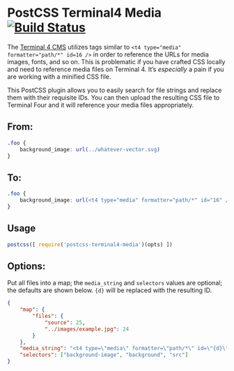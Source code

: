 # PostCSS Terminal4 Media [![Build Status](https://travis-ci.org/philbirnie/terminal4-postcss.svg?branch=master)](https://travis-ci.org/philbirnie/terminal4-postcss)

The [Terminal 4 CMS](https://www.terminalfour.com/) utilizes tags similar to `<t4 type="media" formatter="path/*" id=16 />` in order to reference the URLs for media images, fonts, and so on.  This is problematic if you have crafted CSS locally and need to reference media files on Terminal 4.  It’s _especially_ a pain if you are working with a minified CSS file.  

This PostCSS plugin allows you to easily search for file strings and replace them with their requisite IDs.  You can then upload the resulting CSS file to Terminal Four and it will reference your media files appropriately.  

## From: 
```css
.foo {
    background_image: url(../whatever-vector.svg)
}
```

## To:
```css
.foo {
    background_image: url(<t4 type="media" formatter="path/*" id="16" />)
}
```

## Usage

```js
postcss([ require('postcss-terminal4-media')(opts) ])
```

## Options:

Put all files into a map; the `media_string` and `selectors` values are optional; the defaults are shown below. `{d}` will be replaced with the resulting ID.

```json
{
    "map": {
        "files": {
            "source": 25,
            "../images/example.jpg": 24
        }
    },
    "media_string": "<t4 type=\"media\" formatter=\"path/*\" id=\"{d}\" />",
    "selectors": ["background-image", "background", "src"]
}
```
